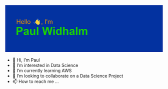 <img src="https://github.com/widhalm/widhalm/blob/main/paul.widhalm.png" alt="banner that says Paul Widhalm - Data Scientist">

- 👋 Hi, I’m Paul
- 👀 I’m interested in Data Science
- 🌱 I’m currently learning AWS
- 💞️ I’m looking to collaborate on a Data Science Project
- 📫 How to reach me ...


